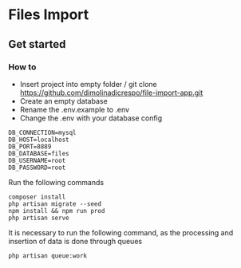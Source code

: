 # Files Import
## Get started
### How to

- Insert project into empty folder / git clone https://github.com/dimolinadicrespo/file-import-app.git
- Create an empty database
- Rename the .env.example to .env
- Change the .env with your database config

```
DB_CONNECTION=mysql
DB_HOST=localhost
DB_PORT=8889
DB_DATABASE=files
DB_USERNAME=root
DB_PASSWORD=root

```

Run the following commands

```
composer install
php artisan migrate --seed
npm install && npm run prod
php artisan serve

```

It is necessary to run the following command, as the processing and insertion of data is done through queues

```
php artisan queue:work

```
